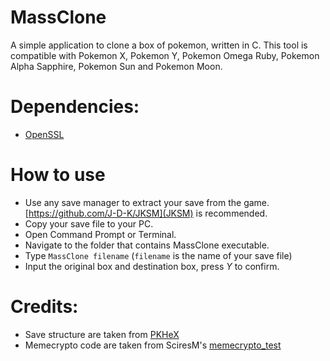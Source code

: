 # MassClone
A simple application to clone a box of pokemon, written in C. This tool is compatible with Pokemon X, Pokemon Y, Pokemon Omega Ruby, Pokemon Alpha Sapphire, Pokemon Sun and Pokemon Moon.

# Dependencies:
* [OpenSSL](https://openssl.org)

# How to use
* Use any save manager to extract your save from the game. [https://github.com/J-D-K/JKSM](JKSM) is recommended.
* Copy your save file to your PC.
* Open Command Prompt or Terminal.
* Navigate to the folder that contains MassClone executable.
* Type `MassClone filename` (`filename` is the name of your save file)
* Input the original box and destination box, press *Y* to confirm.

# Credits:
* Save structure are taken from [PKHeX](https://github.com/kwsch/PKHeX)
* Memecrypto code are taken from SciresM's [memecrypto_test](https://github.com/SciresM/memecrypto_test)
